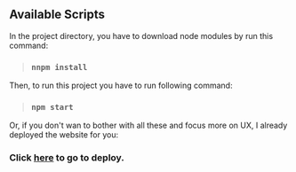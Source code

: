 ## Available Scripts

In the project directory, you have to download node modules by run this command:

>### `nnpm install`


Then, to run this project you have to run following command:
>### `npm start`


Or, if you don't wan to bother with all these and focus more on UX, I already deployed the website for you:

### Click [here](https://62fe1d285e5be2000834c9da--eclectic-custard-14129f.netlify.app) to go to deploy. 
